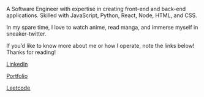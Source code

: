 A Software Engineer with expertise in creating front-end and back-end applications. Skilled with JavaScript, Python, React, Node, HTML, and CSS.

In my spare time, I love to watch anime, read manga, and immerse myself in sneaker-twitter.

If you’d like to know more about me or how I operate, note the links below! Thanks for reading!

[LinkedIn](linkedin.com/in/erikrodriguez-webdev/)

[Portfolio](erikrodriguez.me)

[Leetcode](leetcode.com/erikrodriguez-webdev/)

<!--
**ErikRodriguez-webdev/ErikRodriguez-webdev** is a ✨ _special_ ✨ repository because its `README.md` (this file) appears on your GitHub profile.

Here are some ideas to get you started:

- 🔭 I’m currently working on ...
- 🌱 I’m currently learning ...
- 👯 I’m looking to collaborate on ...
- 🤔 I’m looking for help with ...
- 💬 Ask me about ...
- 📫 How to reach me: ...
- 😄 Pronouns: ...
- ⚡ Fun fact: ...
-->
